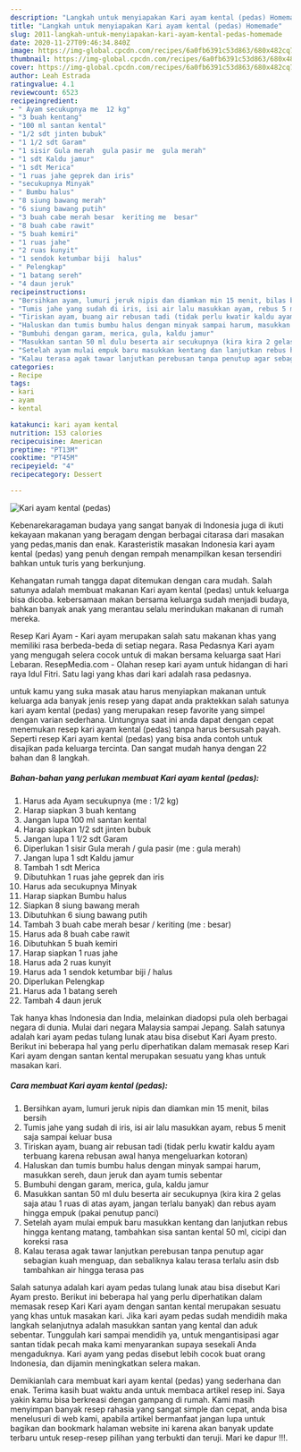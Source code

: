 ```yaml
---
description: "Langkah untuk menyiapakan Kari ayam kental (pedas) Homemade"
title: "Langkah untuk menyiapakan Kari ayam kental (pedas) Homemade"
slug: 2011-langkah-untuk-menyiapakan-kari-ayam-kental-pedas-homemade
date: 2020-11-27T09:46:34.840Z
image: https://img-global.cpcdn.com/recipes/6a0fb6391c53d863/680x482cq70/kari-ayam-kental-pedas-foto-resep-utama.jpg
thumbnail: https://img-global.cpcdn.com/recipes/6a0fb6391c53d863/680x482cq70/kari-ayam-kental-pedas-foto-resep-utama.jpg
cover: https://img-global.cpcdn.com/recipes/6a0fb6391c53d863/680x482cq70/kari-ayam-kental-pedas-foto-resep-utama.jpg
author: Leah Estrada
ratingvalue: 4.1
reviewcount: 6523
recipeingredient:
- " Ayam secukupnya me  12 kg"
- "3 buah kentang"
- "100 ml santan kental"
- "1/2 sdt jinten bubuk"
- "1 1/2 sdt Garam"
- "1 sisir Gula merah  gula pasir me  gula merah"
- "1 sdt Kaldu jamur"
- "1 sdt Merica"
- "1 ruas jahe geprek dan iris"
- "secukupnya Minyak"
- " Bumbu halus"
- "8 siung bawang merah"
- "6 siung bawang putih"
- "3 buah cabe merah besar  keriting me  besar"
- "8 buah cabe rawit"
- "5 buah kemiri"
- "1 ruas jahe"
- "2 ruas kunyit"
- "1 sendok ketumbar biji  halus"
- " Pelengkap"
- "1 batang sereh"
- "4 daun jeruk"
recipeinstructions:
- "Bersihkan ayam, lumuri jeruk nipis dan diamkan min 15 menit, bilas bersih"
- "Tumis jahe yang sudah di iris, isi air lalu masukkan ayam, rebus 5 menit saja sampai keluar busa"
- "Tiriskan ayam, buang air rebusan tadi (tidak perlu kwatir kaldu ayam terbuang karena rebusan awal hanya mengeluarkan kotoran)"
- "Haluskan dan tumis bumbu halus dengan minyak sampai harum, masukkan sereh, daun jeruk dan ayam tumis sebentar"
- "Bumbuhi dengan garam, merica, gula, kaldu jamur"
- "Masukkan santan 50 ml dulu beserta air secukupnya (kira kira 2 gelas saja atau 1 ruas di atas ayam, jangan terlalu banyak) dan rebus ayam hingga empuk (pakai penutup panci)"
- "Setelah ayam mulai empuk baru masukkan kentang dan lanjutkan rebus hingga kentang matang, tambahkan sisa santan kental 50 ml, cicipi dan koreksi rasa"
- "Kalau terasa agak tawar lanjutkan perebusan tanpa penutup agar sebagian kuah menguap, dan sebaliknya kalau terasa terlalu asin dsb tambahkan air hingga terasa pas"
categories:
- Recipe
tags:
- kari
- ayam
- kental

katakunci: kari ayam kental 
nutrition: 153 calories
recipecuisine: American
preptime: "PT13M"
cooktime: "PT45M"
recipeyield: "4"
recipecategory: Dessert

---
```



![Kari ayam kental (pedas)](https://img-global.cpcdn.com/recipes/6a0fb6391c53d863/680x482cq70/kari-ayam-kental-pedas-foto-resep-utama.jpg)

Kebenarekaragaman budaya yang sangat banyak di Indonesia juga di ikuti kekayaan makanan yang beragam dengan berbagai citarasa dari masakan yang pedas,manis dan enak. Karasteristik masakan Indonesia kari ayam kental (pedas) yang penuh dengan rempah menampilkan kesan tersendiri bahkan untuk turis yang berkunjung.


Kehangatan rumah tangga dapat ditemukan dengan cara mudah. Salah satunya adalah membuat makanan Kari ayam kental (pedas) untuk keluarga bisa dicoba. kebersamaan makan bersama keluarga sudah menjadi budaya, bahkan banyak anak yang merantau selalu merindukan makanan di rumah mereka.

Resep Kari Ayam - Kari ayam merupakan salah satu makanan khas yang memiliki rasa berbeda-beda di setiap negara. Rasa Pedasnya Kari ayam yang mengugah selera cocok untuk di makan bersama keluarga saat Hari Lebaran. ResepMedia.com - Olahan resep kari ayam untuk hidangan di hari raya Idul Fitri. Satu lagi yang khas dari kari adalah rasa pedasnya.

untuk kamu yang suka masak atau harus menyiapkan makanan untuk keluarga ada banyak jenis resep yang dapat anda praktekkan salah satunya kari ayam kental (pedas) yang merupakan resep favorite yang simpel dengan varian sederhana. Untungnya saat ini anda dapat dengan cepat menemukan resep kari ayam kental (pedas) tanpa harus bersusah payah.
Seperti resep Kari ayam kental (pedas) yang bisa anda contoh untuk disajikan pada keluarga tercinta. Dan sangat mudah hanya dengan 22 bahan dan 8 langkah.


<!--inarticleads1-->

##### Bahan-bahan yang perlukan membuat Kari ayam kental (pedas):

1. Harus ada  Ayam secukupnya (me : 1/2 kg)
1. Harap siapkan 3 buah kentang
1. Jangan lupa 100 ml santan kental
1. Harap siapkan 1/2 sdt jinten bubuk
1. Jangan lupa 1 1/2 sdt Garam
1. Diperlukan 1 sisir Gula merah / gula pasir (me : gula merah)
1. Jangan lupa 1 sdt Kaldu jamur
1. Tambah 1 sdt Merica
1. Dibutuhkan 1 ruas jahe geprek dan iris
1. Harus ada secukupnya Minyak
1. Harap siapkan  Bumbu halus
1. Siapkan 8 siung bawang merah
1. Dibutuhkan 6 siung bawang putih
1. Tambah 3 buah cabe merah besar / keriting (me : besar)
1. Harus ada 8 buah cabe rawit
1. Dibutuhkan 5 buah kemiri
1. Harap siapkan 1 ruas jahe
1. Harus ada 2 ruas kunyit
1. Harus ada 1 sendok ketumbar biji / halus
1. Diperlukan  Pelengkap
1. Harus ada 1 batang sereh
1. Tambah 4 daun jeruk


Tak hanya khas Indonesia dan India, melainkan diadopsi pula oleh berbagai negara di dunia. Mulai dari negara Malaysia sampai Jepang. Salah satunya adalah kari ayam pedas tulang lunak atau bisa disebut Kari Ayam presto. Berikut ini beberapa hal yang perlu diperhatikan dalam memasak resep Kari Kari ayam dengan santan kental merupakan sesuatu yang khas untuk masakan kari. 

<!--inarticleads2-->

##### Cara membuat  Kari ayam kental (pedas):

1. Bersihkan ayam, lumuri jeruk nipis dan diamkan min 15 menit, bilas bersih
1. Tumis jahe yang sudah di iris, isi air lalu masukkan ayam, rebus 5 menit saja sampai keluar busa
1. Tiriskan ayam, buang air rebusan tadi (tidak perlu kwatir kaldu ayam terbuang karena rebusan awal hanya mengeluarkan kotoran)
1. Haluskan dan tumis bumbu halus dengan minyak sampai harum, masukkan sereh, daun jeruk dan ayam tumis sebentar
1. Bumbuhi dengan garam, merica, gula, kaldu jamur
1. Masukkan santan 50 ml dulu beserta air secukupnya (kira kira 2 gelas saja atau 1 ruas di atas ayam, jangan terlalu banyak) dan rebus ayam hingga empuk (pakai penutup panci)
1. Setelah ayam mulai empuk baru masukkan kentang dan lanjutkan rebus hingga kentang matang, tambahkan sisa santan kental 50 ml, cicipi dan koreksi rasa
1. Kalau terasa agak tawar lanjutkan perebusan tanpa penutup agar sebagian kuah menguap, dan sebaliknya kalau terasa terlalu asin dsb tambahkan air hingga terasa pas


Salah satunya adalah kari ayam pedas tulang lunak atau bisa disebut Kari Ayam presto. Berikut ini beberapa hal yang perlu diperhatikan dalam memasak resep Kari Kari ayam dengan santan kental merupakan sesuatu yang khas untuk masakan kari. Jika kari ayam pedas sudah mendidih maka langkah selanjutnya adalah masukkan santan yang kental dan aduk sebentar. Tunggulah kari sampai mendidih ya, untuk mengantisipasi agar santan tidak pecah maka kami menyarankan supaya sesekali Anda mengaduknya. Kari ayam yang pedas disebut lebih cocok buat orang Indonesia, dan dijamin meningkatkan selera makan. 

Demikianlah cara membuat kari ayam kental (pedas) yang sederhana dan enak. Terima kasih buat waktu anda untuk membaca artikel resep ini. Saya yakin kamu bisa berkreasi dengan gampang di rumah. Kami masih menyimpan banyak resep rahasia yang sangat simple dan cepat, anda bisa menelusuri di web kami, apabila artikel bermanfaat jangan lupa untuk bagikan dan bookmark halaman website ini karena akan banyak update terbaru untuk resep-resep pilihan yang terbukti dan teruji. Mari ke dapur !!!. 

